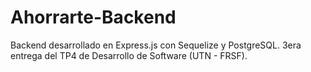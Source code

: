 # Ahorrarte-Backend

Backend desarrollado en Express.js con Sequelize y PostgreSQL. 
3era entrega del TP4 de Desarrollo de Software (UTN - FRSF).
